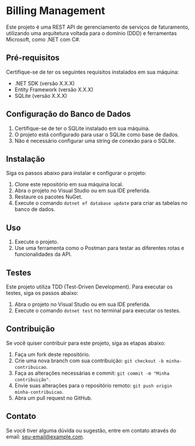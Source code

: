 # Billing Management

Este projeto é uma REST API de gerenciamento de serviços de faturamento, utilizando uma arquitetura voltada para o domínio (DDD) e ferramentas Microsoft, como .NET com C#.

## Pré-requisitos

Certifique-se de ter os seguintes requisitos instalados em sua máquina:

- .NET SDK (versão X.X.X)
- Entity Framework (versão X.X.X)
- SQLite (versão X.X.X)

## Configuração do Banco de Dados

1. Certifique-se de ter o SQLite instalado em sua máquina.
2. O projeto está configurado para usar o SQLite como base de dados.
3. Não é necessário configurar uma string de conexão para o SQLite.

## Instalação

Siga os passos abaixo para instalar e configurar o projeto:

1. Clone este repositório em sua máquina local.
2. Abra o projeto no Visual Studio ou em sua IDE preferida.
3. Restaure os pacotes NuGet.
4. Execute o comando `dotnet ef database update` para criar as tabelas no banco de dados.

## Uso

1. Execute o projeto.
2. Use uma ferramenta como o Postman para testar as diferentes rotas e funcionalidades da API.

## Testes

Este projeto utiliza TDD (Test-Driven Development). Para executar os testes, siga os passos abaixo:

1. Abra o projeto no Visual Studio ou em sua IDE preferida.
2. Execute o comando `dotnet test` no terminal para executar os testes.

## Contribuição

Se você quiser contribuir para este projeto, siga as etapas abaixo:

1. Faça um fork deste repositório.
2. Crie uma nova branch com sua contribuição: `git checkout -b minha-contribuicao`.
3. Faça as alterações necessárias e commit: `git commit -m "Minha contribuição"`.
4. Envie suas alterações para o repositório remoto: `git push origin minha-contribuicao`.
5. Abra um pull request no GitHub.

## Contato

Se você tiver alguma dúvida ou sugestão, entre em contato através do email: [seu-email@example.com](mailto:seu-email@example.com).
